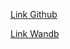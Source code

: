 [Link Github](https://github.com/HungParfait/build-ml-pipeline-for-short-term-rental-prices/tree/1.0.2)

[Link Wandb](https://wandb.ai/nguoianhmuonxoac/nyc_airbnb/overview?workspace=user-nguoianhmuonxoac)